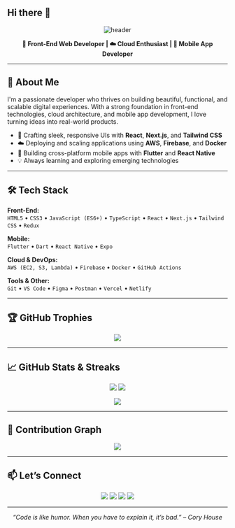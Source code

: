 ## Hi there 👋


<!-- Profile Banner -->
<p align="center">
  <img src="https://capsule-render.vercel.app/api?type=waving&color=0:00c6ff,100:0072ff&height=250&section=header&text=Hi%20👋,%20I'm%20Kelvin Jones%20🚀&fontSize=40&fontColor=ffffff&animation=fadeIn" alt="header"/>
</p>

<p align="center">
  <b>🚀 Front-End Web Developer | ☁️ Cloud Enthusiast | 📱 Mobile App Developer</b>
</p>

---

## 🧠 About Me

I'm a passionate developer who thrives on building beautiful, functional, and scalable digital experiences. With a strong foundation in front-end technologies, cloud architecture, and mobile app development, I love turning ideas into real-world products.

- 🎨 Crafting sleek, responsive UIs with **React**, **Next.js**, and **Tailwind CSS**
- ☁️ Deploying and scaling applications using **AWS**, **Firebase**, and **Docker**
- 📱 Building cross-platform mobile apps with **Flutter** and **React Native**
- 💡 Always learning and exploring emerging technologies

---

## 🛠️ Tech Stack

**Front-End:**  
`HTML5` • `CSS3` • `JavaScript (ES6+)` • `TypeScript` • `React` • `Next.js` • `Tailwind CSS` • `Redux`

**Mobile:**  
`Flutter` • `Dart` • `React Native` • `Expo`

**Cloud & DevOps:**  
`AWS (EC2, S3, Lambda)` • `Firebase` • `Docker` • `GitHub Actions`

**Tools & Other:**  
`Git` • `VS Code` • `Figma` • `Postman` • `Vercel` • `Netlify`

---

## 🏆 GitHub Trophies

<p align="center">
  <img src="https://github-profile-trophy.vercel.app/?username=your-github-username&theme=onedark&no-frame=true&row=2&column=4" />
</p>

---

## 📈 GitHub Stats & Streaks

<p align="center">
  <img src="https://github-readme-stats.vercel.app/api?username=your-github-username&show_icons=true&theme=react&rank_icon=github&hide_border=true" />
  <img src="https://github-readme-streak-stats.herokuapp.com?user=your-github-username&theme=react&hide_border=true" />
</p>

<p align="center">
  <img src="https://github-readme-stats.vercel.app/api/top-langs/?username=your-github-username&layout=compact&theme=react&hide_border=true" />
</p>

---

## 🌱 Contribution Graph

<p align="center">
  <img src="https://github-readme-activity-graph.cyclic.app/graph?username=your-github-username&theme=react-dark&hide_border=true" />
</p>

---

## 📫 Let’s Connect

<p align="center">
  <a href="https://yourportfolio.com" target="_blank"><img src="https://img.shields.io/badge/Portfolio-%23007acc?style=for-the-badge&logo=Google-Chrome&logoColor=white"/></a>
  <a href="https://linkedin.com/in/yourusername" target="_blank"><img src="https://img.shields.io/badge/LinkedIn-%230077B5?style=for-the-badge&logo=linkedin&logoColor=white"/></a>
  <a href="mailto:your.email@example.com"><img src="https://img.shields.io/badge/Email-%23D14836?style=for-the-badge&logo=gmail&logoColor=white"/></a>
  <a href="https://twitter.com/yourusername" target="_blank"><img src="https://img.shields.io/badge/Twitter-%231DA1F2?style=for-the-badge&logo=twitter&logoColor=white"/></a>
</p>

---

<p align="center"><i>“Code is like humor. When you have to explain it, it’s bad.” – Cory House</i></p>
